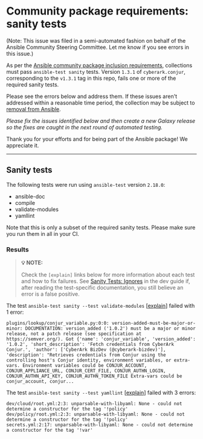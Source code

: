 # Community package requirements: sanity tests

(Note: This issue was filed in a semi-automated fashion on behalf of the Ansible Community Steering Committee. Let me know if you see errors in this issue.)

As per the [Ansible community package inclusion requirements][ci-testing], collections must pass `ansible-test sanity` tests. Version `1.3.1` of `cyberark.conjur`, corresponding to the `v1.3.1` tag in this repo, fails one or more of the required sanity tests.


Please see the errors below and address them. If these issues aren't addressed within a reasonable time period, the collection may be subject to [removal from Ansible][removal].

*Please fix the issues identified below and then create a new Galaxy release so the fixes are caught in the next round of automated testing.*

Thank you for your efforts and for being part of the Ansible package! We appreciate it.

---

## Sanity tests

The following tests were run using `ansible-test` version `2.18.0`:

- ansible-doc
- compile
- validate-modules
- yamllint

Note that this is only a subset of the required sanity tests. Please make sure you run them in all in your CI.

### Results

> **💡 NOTE:**
>
> Check the `[explain]` links below for more information about each test and how to fix failures.
> See [Sanity Tests: Ignores](https://docs.ansible.com/ansible/latest/dev_guide/testing/sanity/ignores.html) in the dev guide if, after reading the test-specific documentation, you still believe an error is a false positive.

The test `ansible-test sanity --test validate-modules` [[explain](https://docs.ansible.com/ansible-core/2.18/dev_guide/testing/sanity/validate-modules.html)] failed with 1 error:

``` text
plugins/lookup/conjur_variable.py:0:0: version-added-must-be-major-or-minor: DOCUMENTATION: version_added ('1.0.2') must be a major or minor release, not a patch release (see specification at https://semver.org/). Got {'name': 'conjur_variable', 'version_added': '1.0.2', 'short_description': 'Fetch credentials from CyberArk Conjur.', 'author': ['CyberArk BizDev (@cyberark-bizdev)'], 'description': "Retrieves credentials from Conjur using the controlling host's Conjur identity, environment variables, or extra-vars. Environment variables could be CONJUR_ACCOUNT, CONJUR_APPLIANCE_URL, CONJUR_CERT_FILE, CONJUR_AUTHN_LOGIN, CONJUR_AUTHN_API_KEY, CONJUR_AUTHN_TOKEN_FILE Extra-vars could be conjur_account, conjur...
```

The test `ansible-test sanity --test yamllint` [[explain](https://docs.ansible.com/ansible-core/2.18/dev_guide/testing/sanity/yamllint.html)] failed with 3 errors:

``` text
dev/cloud/root.yml:2:3: unparsable-with-libyaml: None - could not determine a constructor for the tag '!policy'
dev/policy/root.yml:2:3: unparsable-with-libyaml: None - could not determine a constructor for the tag '!policy'
secrets.yml:2:17: unparsable-with-libyaml: None - could not determine a constructor for the tag '!var'
```




[ci-testing]: https://docs.ansible.com/ansible/latest/community/collection_contributors/collection_requirements.html#ci-testing
[repo-mgmt]: https://docs.ansible.com/ansible/latest/community/collection_contributors/collection_requirements.html#repository-management
[removal]: https://github.com/ansible-collections/overview/blob/main/removal_from_ansible.rst
